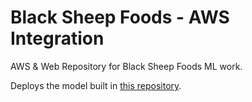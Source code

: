 # Black Sheep Foods - AWS Integration

AWS & Web Repository for Black Sheep Foods ML work.

Deploys the model built in [this repository](https://github.com/bcatoto/bsf).
